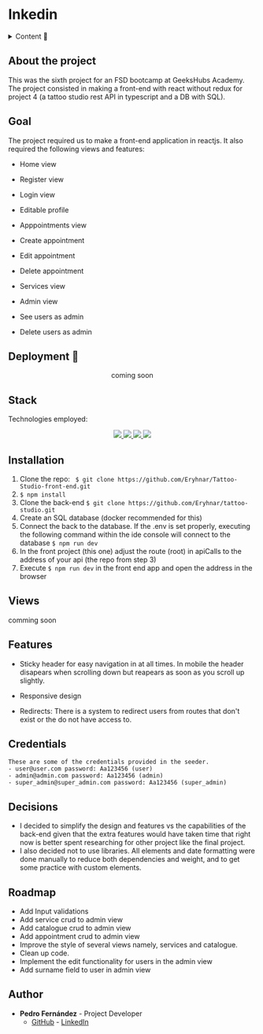 # Inkedin


<details>
  <summary>Content 📝</summary>
  <ol>
    <li><a href="#about-the-project">About the project</a></li>
    <li><a href="#goal">Goal</a></li>
    <li><a href="#deployment-🚀">Deployment</a></li>
    <li><a href="#stack">Stack</a></li>
    <li><a href="#local-installation">Installation</a></li>
    <li><a href="#views">Views</a></li>
    <li><a href="#features">Features</a></li>
    <li><a href="#decisions">Decisions</a></li>
    <li><a href="#roadmap">Roadmap</a></li>
    <li><a href="#author">Authort</a></li>
  </ol>
</details>

## About the project
This was the sixth project for an FSD bootcamp at GeeksHubs Academy. The project consisted in making a front-end with react without redux for project 4 (a tattoo studio rest API in typescript and a DB with SQL).    

## Goal
The project required us to make a front-end application in reactjs. It also required the following views and features:

- Home view
- Register view

- Login view
- Editable profile
- Apppointments view
- Create appointment
- Edit appointment
- Delete appointment
- Services view
- Admin view
- See users as admin
- Delete users as admin


## Deployment 🚀
<div align="center">
    coming soon
</div>

## Stack
Technologies employed:
<div align="center">
<a href="https://es.react.dev/">
    <img src= "https://img.shields.io/badge/React-20232A?style=for-the-badge&logo=react&logoColor=61DAFB"/>
</a>
<a href="">
    <img src= "https://img.shields.io/badge/CSS3-1572B6?style=for-the-badge&logo=css3&logoColor=white"/>
</a>
<a href="https://nodejs.org/es/">
    <img src= "https://img.shields.io/badge/node.js-026E00?style=for-the-badge&logo=node.js&logoColor=white"/>
</a>
<a href="https://developer.mozilla.org/es/docs/Web/JavaScript">
    <img src= "https://img.shields.io/badge/JavaScript-F7DF1E?style=for-the-badge&logo=javascript&logoColor=black"/>
</a>
 </div>


## Installation
1. Clone the repo: ` $ git clone https://github.com/Eryhnar/Tattoo-Studio-front-end.git`
2. ` $ npm install `
3. Clone the back-end `$ git clone https://github.com/Eryhnar/tattoo-studio.git`
4. Create an SQL database (docker recommended for this)
5. Connect the back to the database. If the .env is set properly, executing the following command within the ide console will connect to the database ``` $ npm run dev ```
6. In the front project (this one) adjust the route (root) in apiCalls to the address of your api (the repo from step 3)
7. Execute `$ npm run dev` in the front end app and open the address in the browser

## Views
comming soon

## Features

- Sticky header for easy navigation in at all times. In mobile the header disapears when scrolling down but reapears as soon as you scroll up slightly.

- Responsive design

- Redirects: There is a system to redirect users from routes that don't exist or the do not have access to.


## Credentials
    These are some of the credentials provided in the seeder.
    - user@user.com password: Aa123456 (user)
    - admin@admin.com password: Aa123456 (admin)
    - super_admin@super_admin.com password: Aa123456 (super_admin)

## Decisions

- I decided to simplify the design and features vs the capabilities of the back-end given that the extra features would have taken time that right now is better spent researching for other project like the final project.
- I also decided not to use libraries. All elements and date formatting were done manually to reduce both dependencies and weight, and to get some practice with custom elements.

## Roadmap
- Add Input validations
- Add service crud to admin view
- Add catalogue crud to admin view
- Add appointment crud to admin view
- Improve the style of several views namely, services and catalogue.
- Clean up code.
- Implement the edit functionality for users in the admin view
- Add surname field to user in admin view

## Author 

- **Pedro Fernández** - Project Developer
  - [GitHub](https://github.com/Eryhnar) - [LinkedIn](https://www.linkedin.com/in/pedro-fernandez-bel-68a2b9155/)